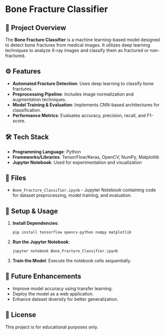 # Bone Fracture Classifier

## 📌 Project Overview
The **Bone Fracture Classifier** is a machine learning-based model designed to detect bone fractures from medical images. It utilizes deep learning techniques to analyze X-ray images and classify them as fractured or non-fractured.

## ⚙️ Features
- **Automated Fracture Detection**: Uses deep learning to classify bone fractures.
- **Preprocessing Pipeline**: Includes image normalization and augmentation techniques.
- **Model Training & Evaluation**: Implements CNN-based architectures for classification.
- **Performance Metrics**: Evaluates accuracy, precision, recall, and F1-score.

## 🛠️ Tech Stack
- **Programming Language**: Python
- **Frameworks/Libraries**: TensorFlow/Keras, OpenCV, NumPy, Matplotlib
- **Jupyter Notebook**: Used for experimentation and visualization

## 📂 Files
- `Bone_Fracture_Classifier.ipynb` - Jupyter Notebook containing code for dataset preprocessing, model training, and evaluation.

## 🔧 Setup & Usage
1. **Install Dependencies**:
   ```bash
   pip install tensorflow opencv-python numpy matplotlib
   ```
2. **Run the Jupyter Notebook**:
   ```bash
   jupyter notebook Bone_Fracture_Classifier.ipynb
   ```
3. **Train the Model**: Execute the notebook cells sequentially.

## 🚀 Future Enhancements
- Improve model accuracy using transfer learning.
- Deploy the model as a web application.
- Enhance dataset diversity for better generalization.

## 📜 License
This project is for educational purposes only.
